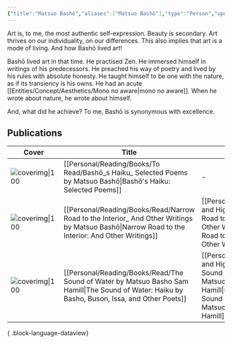 ```yaml
---
{"title":"Matsuo Bashō","aliases":["Matsuo Bashō"],"type":"Person","updated":"2023-09-25T11:25:05+06:00","dg-publish":true,"dg-note-icon":2,"tags":["person","person/poet","person/writer"],"created":"2023-03-15T22:42:47+06:00","dg-path":"Entities/People/Matsuo Bashō.md","permalink":"/entities/people/matsuo-basho/","dgPassFrontmatter":true,"noteIcon":2}
---
```


Art is, to me, the most authentic self-expression. Beauty is secondary. Art thrives on our individuality, on our differences. This also implies that art is a mode of living. And how Bashō lived art!  

Bashō lived art in that time. He practised Zen. He immersed himself in writings of his predecessors. He preached his way of poetry and lived by his rules with absolute honesty. He taught himself to be one with the nature, as if its transiency is his owns. He had an acute [[Entities/Concept/Aesthetics/Mono no aware\|mono no aware]]. When he wrote about nature, he wrote about himself.  
  
And, what did he achieve? To me, Bashō is synonymous with excellence.

## Publications

| Cover                                                                                                                              | Title                                                                                                                                               | Notes                                                                                                                                                | Tags                                                    |
| ---------------------------------------------------------------------------------------------------------------------------------- | --------------------------------------------------------------------------------------------------------------------------------------------------- | ---------------------------------------------------------------------------------------------------------------------------------------------------- | ------------------------------------------------------- |
| ![coverimg\|100](\-)                                                                                                               | [[Personal/Reading/Books/To Read/Bashō_s Haiku_ Selected Poems by Matsuo Bashō\|Bashō's Haiku: Selected Poems]]                                  | \-                                                                                                                                                   | #book                                                   |
| ![coverimg\|100](https://books.google.com/books/content?id=1L6SDwAAQBAJ&printsec=frontcover&img=1&zoom=1&edge=curl&source=gbs_api) | [[Personal/Reading/Books/Read/Narrow Road to the Interior_ And Other Writings by Matsuo Bashō\|Narrow Road to the Interior: And Other Writings]] | [[Personal/Reading/Notes and Highlights/Narrow Road to the Interior and Other Writings\|Narrow Road to the Interior and Other Writings]]          | #history #japanese #travel #poetry #medieval #bestreads |
| ![coverimg\|100](https://images-na.ssl-images-amazon.com/images/S/compressed.photo.goodreads.com/books/1320495061i/170371.jpg)     | [[Personal/Reading/Books/Read/The Sound of Water by Matsuo Basho Sam Hamill\|The Sound of Water: Haiku by Basho, Buson, Issa, and Other Poets]]  | [[Personal/Reading/Notes and Highlights/The Sound of Water by Matsuo Basho Sam Hamill\|Notes from The Sound of Water by Matsuo Basho Sam Hamill]] | #book #Literary #Criticism                              |

{ .block-language-dataview}